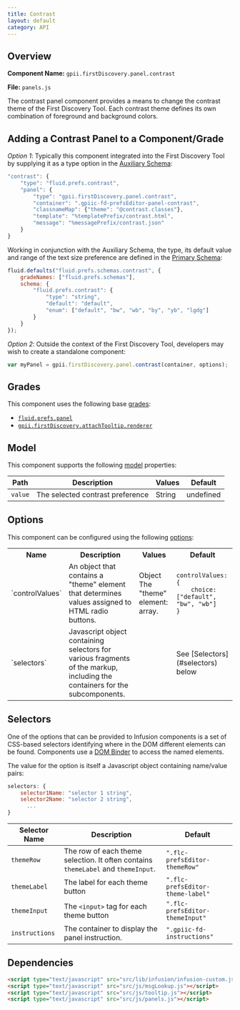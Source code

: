 ```yaml
---
title: Contrast
layout: default
category: API
---
```


## Overview

**Component Name:** `gpii.firstDiscovery.panel.contrast`

**File:** `panels.js`

The contrast panel component provides a means to change the contrast theme of the
First Discovery Tool. Each contrast theme defines its own combination of foreground
and background colors.

## Adding a Contrast Panel to a Component/Grade

*Option 1*: Typically this component integrated into the First Discovery Tool by
supplying it as a type option in the
[Auxiliary Schema](http://docs.fluidproject.org/infusion/development/AuxiliarySchemaForPreferencesFramework.html):
```javascript
"contrast": {
    "type": "fluid.prefs.contrast",
    "panel": {
        "type": "gpii.firstDiscovery.panel.contrast",
        "container": ".gpiic-fd-prefsEditor-panel-contrast",
        "classnameMap": {"theme": "@contrast.classes"},
        "template": "%templatePrefix/contrast.html",
        "message": "%messagePrefix/contrast.json"
    }
}
```

Working in conjunction with the Auxiliary Schema, the type, its default value and range of
the text size preference are defined in the
[Primary Schema](http://docs.fluidproject.org/infusion/development/PrimarySchemaForPreferencesFramework.html):
```javascript
fluid.defaults("fluid.prefs.schemas.contrast", {
    gradeNames: ["fluid.prefs.schemas"],
    schema: {
        "fluid.prefs.contrast": {
            "type": "string",
            "default": "default",
            "enum": ["default", "bw", "wb", "by", "yb", "lgdg"]
        }
    }
});
```

*Option 2*: Outside the context of the First Discovery Tool, developers may wish to create a standalone component:
```javascript
var myPanel = gpii.firstDiscovery.panel.contrast(container, options);
```

## Grades

This component uses the following base
[grades](http://docs.fluidproject.org/infusion/development/ComponentGrades.html):

* [`fluid.prefs.panel`](http://docs.fluidproject.org/infusion/development/Panels.html)
* [`gpii.firstDiscovery.attachTooltip.renderer`](attachTooltipRenderer.md)

## Model

This component supports the following
[model](http://docs.fluidproject.org/infusion/development/tutorial-gettingStartedWithInfusion/ModelComponents.html)
properties:

| Path   | Description | Values | Default |
|--------|-------------|--------|---------|
| `value` | The selected contrast preference | String | undefined |

## Options

This component can be configured using the following
[options](http://docs.fluidproject.org/infusion/development/ComponentOptionsAndDefaults.html):

<table>
    <tr><th>Name</th><th>Description</th><th>Values</th><th>Default</th></tr>
    <tr>
        <td>`controlValues`</td>
        <td>An object that contains a "theme" element that determines values assigned to HTML radio buttons.</td>
        <td>Object<br/>The "theme" element: array.</td>
        <td>
        <pre><code>controlValues: {
    choice: ["default", "bw", "wb"]
}</code></pre>
        </td>
    </tr>
    <tr>
        <td>`selectors`</td>
        <td>Javascript object containing selectors for various fragments of the markup, including the containers for the subcomponents.</td>
        <td></td>
        <td>See [Selectors](#selectors) below</td>
    </tr>
</table>

## Selectors

One of the options that can be provided to Infusion components is a set of CSS-based
selectors identifying where in the DOM different elements can be found. Components use a
[DOM Binder](http://docs.fluidproject.org/infusion/development/DOMBinder.html) to access the
named elements.

The value for the option is itself a Javascript object containing name/value pairs:

```javascript
selectors: {
    selector1Name: "selector 1 string",
    selector2Name: "selector 2 string",
      ...
}
```

| Selector Name | Description | Default |
|---------------|-------------|---------|
| `themeRow` | The row of each theme selection. It often contains `themeLabel` and `themeInput`. | `".flc-prefsEditor-themeRow"` |
| `themeLabel` | The label for each theme button | `".flc-prefsEditor-theme-label"` |
| `themeInput` | The `<input>` tag for each theme button | `".flc-prefsEditor-themeInput"` |
| `instructions` | The container to display the panel instruction. | `".gpiic-fd-instructions"` |

## Dependencies

```html
<script type="text/javascript" src="src/lib/infusion/infusion-custom.js"></script>
<script type="text/javascript" src="src/js/msgLookup.js"></script>
<script type="text/javascript" src="src/js/tooltip.js"></script>
<script type="text/javascript" src="src/js/panels.js"></script>
```

